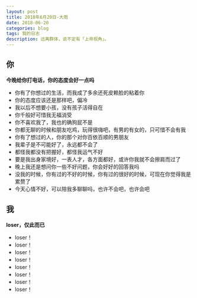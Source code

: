 ```yaml
---
layout: post
title: 2018年6月20日-大雨
date: 2018-06-20
categories: blog
tags: 我的日志
description: 远离群体，说不定有「上帝视角」。
---
```


## 你
**今晚给你打电话，你的态度会好一点吗**  
- 你有了你想过的生活，而我成了多余还死皮赖脸的粘着你
- 你的态度应该还是那样吧，偏冷
- 我以后不想要小孩，没有孩子活得自在
- 你千般好可惜我无福消受
- 你不喜欢我了，我也的确狗屁不是
- 你都无聊的时候和朋友吃鸡，玩得很嗨吧，有男的有女的，只可惜不会有我
- 你有了想过的人，你的那个对你百依百顺的男朋友
- 我辈子是不可能好了，永远都不会了
- 都怪我都没有把握好，都怪我运气不好
- 要是我出身家境好，一表人才，各方面都好，或许你我就不会擦肩而过了
- 晚上我还是想问你一些不好问题，你会好好的回答我吗
- 没我的时候，你有过的不好的时候，你有过的很好的时候，可现在你觉得我是累赘了
- 今天心情不好，可以陪我多聊聊吗，也许不会吧，也许会吧

## 我
**loser，仅此而已**  
- loser！
- loser！
- loser！
- loser！
- loser！
- loser！
- loser！
- loser！
